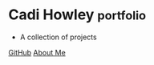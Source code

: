 # Cadi Howley <small>portfolio</small>

- A collection of projects

[GitHub](https://github.com/cadihowley)
[About Me](#)

